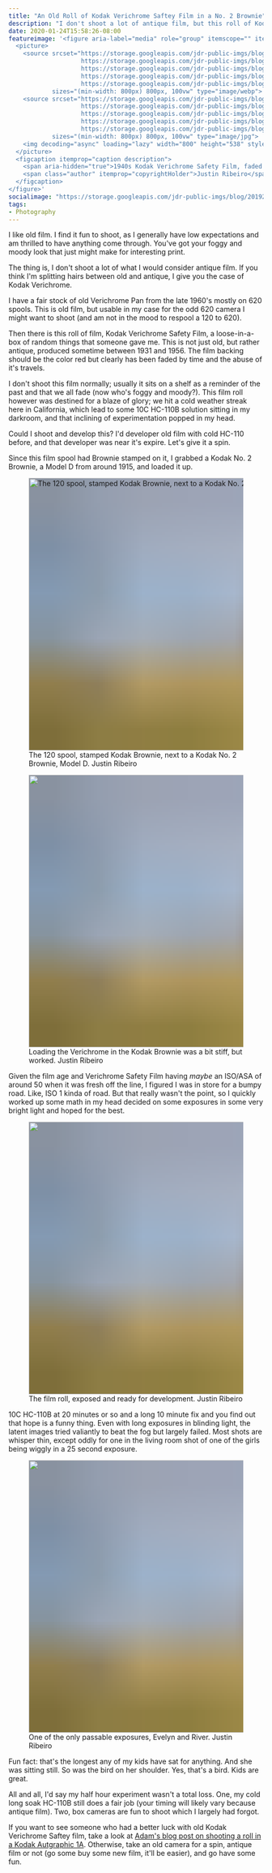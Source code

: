 ```yaml
---
title: "An Old Roll of Kodak Verichrome Saftey Film in a No. 2 Brownie"
description: "I don't shoot a lot of antique film, but this roll of Kodak Verichrome Safety Film from the 1940's was just destined to be run through an old Kodak box camera."
date: 2020-01-24T15:58:26-08:00
featureimage: '<figure aria-label="media" role="group" itemscope="" itemprop="associatedMedia" itemtype="http://schema.org/ImageObject">
  <picture>
    <source srcset="https://storage.googleapis.com/jdr-public-imgs/blog/2019200124-kodak-verichrome-ortho-640.webp 640w,
                    https://storage.googleapis.com/jdr-public-imgs/blog/2019200124-kodak-verichrome-ortho-800.webp 800w,
                    https://storage.googleapis.com/jdr-public-imgs/blog/2019200124-kodak-verichrome-ortho-1024.webp 1024w,
                    https://storage.googleapis.com/jdr-public-imgs/blog/2019200124-kodak-verichrome-ortho-1280.webp 1280w,
                    https://storage.googleapis.com/jdr-public-imgs/blog/2019200124-kodak-verichrome-ortho-1600.webp 1600w"
            sizes="(min-width: 800px) 800px, 100vw" type="image/webp">
    <source srcset="https://storage.googleapis.com/jdr-public-imgs/blog/2019200124-kodak-verichrome-ortho-640.jpg 640w,
                    https://storage.googleapis.com/jdr-public-imgs/blog/2019200124-kodak-verichrome-ortho-800.jpg 800w,
                    https://storage.googleapis.com/jdr-public-imgs/blog/2019200124-kodak-verichrome-ortho-1024.jpg 1024w,
                    https://storage.googleapis.com/jdr-public-imgs/blog/2019200124-kodak-verichrome-ortho-1280.jpg 1280w,
                    https://storage.googleapis.com/jdr-public-imgs/blog/2019200124-kodak-verichrome-ortho-1600.jpg 1600w"
            sizes="(min-width: 800px) 800px, 100vw" type="image/jpg">
    <img decoding="async" loading="lazy" width="800" height="538" style="background-size: cover; background-image: url(''data:image/svg+xml;charset=utf-8,%3Csvg xmlns=\''http%3A//www.w3.org/2000/svg\'' xmlns%3Axlink=\''http%3A//www.w3.org/1999/xlink\'' viewBox=\''0 0 1280 853\''%3E%3Cfilter id=\''b\'' color-interpolation-filters=\''sRGB\''%3E%3CfeGaussianBlur stdDeviation=\''.5\''%3E%3C/feGaussianBlur%3E%3CfeComponentTransfer%3E%3CfeFuncA type=\''discrete\'' tableValues=\''1 1\''%3E%3C/feFuncA%3E%3C/feComponentTransfer%3E%3C/filter%3E%3Cimage filter=\''url(%23b)\'' x=\''0\'' y=\''0\'' height=\''100%25\'' width=\''100%25\'' xlink%3Ahref=\''data%3Aimage/png;base64,iVBORw0KGgoAAAANSUhEUgAAAAkAAAAGCAIAAACepSOSAAAACXBIWXMAAC4jAAAuIwF4pT92AAAAs0lEQVQI1wGoAFf/AImSoJSer5yjs52ktp2luJuluKOpuJefsoCNowB+kKaOm66grL+krsCnsMGrt8m1u8mzt8OVoLIAhJqzjZ2tnLLLnLHJp7fNmpyjqbPCqLrRjqO7AIeUn5ultaWtt56msaSnroZyY4mBgLq7wY6TmwCRfk2Pf1uzm2WulV+xmV6rmGyQfFm3nWSBcEIAfm46jX1FkH5Djn5AmodGo49MopBLlIRBfG8yj/dfjF5frTUAAAAASUVORK5CYII=\''%3E%3C/image%3E%3C/svg%3E'');" src="https://storage.googleapis.com/jdr-public-imgs/blog/2019200124-kodak-verichrome-ortho-800.jpg" alt="1940s Kodak Verichrome Safety Film, faded but ready.">
  </picture>
  <figcaption itemprop="caption description">
    <span aria-hidden="true">1940s Kodak Verichrome Safety Film, faded but ready.</span>
    <span class="author" itemprop="copyrightHolder">Justin Ribeiro</span>
  </figcaption>
</figure>'
socialimage: "https://storage.googleapis.com/jdr-public-imgs/blog/2019200124-kodak-verichrome-ortho-800.jpg"
tags:
- Photography
---
```


I like old film. I find it fun to shoot, as I generally have low expectations and am thrilled to have anything come through. You've got your foggy and moody look that just might make for interesting print.

The thing is, I don't shoot a lot of what I would consider antique film. If you think I'm splitting hairs between old and antique, I give you the case of Kodak Verichrome.

I have a fair stock of old Verichrome Pan from the late 1960's mostly on 620 spools. This is old film, but usable in my case for the odd 620 camera I might want to shoot (and am not in the mood to respool a 120 to 620).

Then there is this roll of film, Kodak Verichrome Safety Film, a loose-in-a-box of random things that someone gave me. This is not just old, but rather antique, produced sometime between 1931 and 1956. The film backing should be the color red but clearly has been faded by time and the abuse of it's travels.

I don't shoot this film normally; usually it sits on a shelf as a reminder of the past and that we all fade (now who's foggy and moody?). This film roll however was destined for a blaze of glory; we hit a cold weather streak here in California, which lead to some 10C HC-110B solution sitting in my darkroom, and that inclining of experimentation popped in my head.

Could I shoot and develop this? I'd developer old film with cold HC-110 before, and that developer was near it's expire. Let's give it a spin.

Since this film spool had Brownie stamped on it, I grabbed a Kodak No. 2 Brownie, a Model D from around 1915, and loaded it up.

<figure aria-label="media" role="group" itemscope="" itemprop="associatedMedia" itemtype="http://schema.org/ImageObject">
  <picture>
    <source srcset="https://storage.googleapis.com/jdr-public-imgs/blog/2019200124-kodak-brownie-and-verichrome-640.webp 640w,
                    https://storage.googleapis.com/jdr-public-imgs/blog/2019200124-kodak-brownie-and-verichrome-800.webp 800w,
                    https://storage.googleapis.com/jdr-public-imgs/blog/2019200124-kodak-brownie-and-verichrome-1024.webp 1024w,
                    https://storage.googleapis.com/jdr-public-imgs/blog/2019200124-kodak-brownie-and-verichrome-1280.webp 1280w,
                    https://storage.googleapis.com/jdr-public-imgs/blog/2019200124-kodak-brownie-and-verichrome-1600.webp 1600w"
            sizes="(min-width: 800px) 800px, 100vw" type="image/webp">
    <source srcset="https://storage.googleapis.com/jdr-public-imgs/blog/2019200124-kodak-brownie-and-verichrome-640.jpg 640w,
                    https://storage.googleapis.com/jdr-public-imgs/blog/2019200124-kodak-brownie-and-verichrome-800.jpg 800w,
                    https://storage.googleapis.com/jdr-public-imgs/blog/2019200124-kodak-brownie-and-verichrome-1024.jpg 1024w,
                    https://storage.googleapis.com/jdr-public-imgs/blog/2019200124-kodak-brownie-and-verichrome-1280.jpg 1280w,
                    https://storage.googleapis.com/jdr-public-imgs/blog/2019200124-kodak-brownie-and-verichrome-1600.jpg 1600w"
            sizes="(min-width: 800px) 800px, 100vw" type="image/jpg">
    <img decoding="async" loading="lazy" width="800" height="538" style="background-size: cover;
          background-image: url('data:image/svg+xml;charset=utf-8,%3Csvg xmlns=\'http%3A//www.w3.org/2000/svg\' xmlns%3Axlink=\'http%3A//www.w3.org/1999/xlink\' viewBox=\'0 0 1280 853\'%3E%3Cfilter id=\'b\' color-interpolation-filters=\'sRGB\'%3E%3CfeGaussianBlur stdDeviation=\'.5\'%3E%3C/feGaussianBlur%3E%3CfeComponentTransfer%3E%3CfeFuncA type=\'discrete\' tableValues=\'1 1\'%3E%3C/feFuncA%3E%3C/feComponentTransfer%3E%3C/filter%3E%3Cimage filter=\'url(%23b)\' x=\'0\' y=\'0\' height=\'100%25\' width=\'100%25\' xlink%3Ahref=\'data%3Aimage/png;base64,iVBORw0KGgoAAAANSUhEUgAAAAkAAAAGCAIAAACepSOSAAAACXBIWXMAAC4jAAAuIwF4pT92AAAAs0lEQVQI1wGoAFf/AImSoJSer5yjs52ktp2luJuluKOpuJefsoCNowB+kKaOm66grL+krsCnsMGrt8m1u8mzt8OVoLIAhJqzjZ2tnLLLnLHJp7fNmpyjqbPCqLrRjqO7AIeUn5ultaWtt56msaSnroZyY4mBgLq7wY6TmwCRfk2Pf1uzm2WulV+xmV6rmGyQfFm3nWSBcEIAfm46jX1FkH5Djn5AmodGo49MopBLlIRBfG8yj/dfjF5frTUAAAAASUVORK5CYII=\'%3E%3C/image%3E%3C/svg%3E');" src="https://storage.googleapis.com/jdr-public-imgs/blog/2019200124-kodak-brownie-and-verichrome-800.jpg" alt="The 120 spool, stamped Kodak Brownie, next to a Kodak No. 2 Brownie, Model D.">
  </picture>
  <figcaption itemprop="caption description">
    <span aria-hidden="true">The 120 spool, stamped Kodak Brownie, next to a Kodak No. 2 Brownie, Model D.</span>
    <span class="author" itemprop="copyrightHolder">Justin Ribeiro</span>
  </figcaption>
</figure>

<figure aria-label="media" role="group" itemscope="" itemprop="associatedMedia" itemtype="http://schema.org/ImageObject">
  <picture>
    <source srcset="https://storage.googleapis.com/jdr-public-imgs/blog/2019200124-kodak-brownie-and-verichrome-loading-640.webp 640w,
                    https://storage.googleapis.com/jdr-public-imgs/blog/2019200124-kodak-brownie-and-verichrome-loading-800.webp 800w,
                    https://storage.googleapis.com/jdr-public-imgs/blog/2019200124-kodak-brownie-and-verichrome-loading-1024.webp 1024w,
                    https://storage.googleapis.com/jdr-public-imgs/blog/2019200124-kodak-brownie-and-verichrome-loading-1280.webp 1280w,
                    https://storage.googleapis.com/jdr-public-imgs/blog/2019200124-kodak-brownie-and-verichrome-loading-1600.webp 1600w"
            sizes="(min-width: 800px) 800px, 100vw" type="image/webp">
    <source srcset="https://storage.googleapis.com/jdr-public-imgs/blog/2019200124-kodak-brownie-and-verichrome-loading-640.jpg 640w,
                    https://storage.googleapis.com/jdr-public-imgs/blog/2019200124-kodak-brownie-and-verichrome-loading-800.jpg 800w,
                    https://storage.googleapis.com/jdr-public-imgs/blog/2019200124-kodak-brownie-and-verichrome-loading-1024.jpg 1024w,
                    https://storage.googleapis.com/jdr-public-imgs/blog/2019200124-kodak-brownie-and-verichrome-loading-1280.jpg 1280w,
                    https://storage.googleapis.com/jdr-public-imgs/blog/2019200124-kodak-brownie-and-verichrome-loading-1600.jpg 1600w"
            sizes="(min-width: 800px) 800px, 100vw" type="image/jpg">
    <img decoding="async" loading="lazy" width="800" height="538" style="background-size: cover;
          background-image: url('data:image/svg+xml;charset=utf-8,%3Csvg xmlns=\'http%3A//www.w3.org/2000/svg\' xmlns%3Axlink=\'http%3A//www.w3.org/1999/xlink\' viewBox=\'0 0 1280 853\'%3E%3Cfilter id=\'b\' color-interpolation-filters=\'sRGB\'%3E%3CfeGaussianBlur stdDeviation=\'.5\'%3E%3C/feGaussianBlur%3E%3CfeComponentTransfer%3E%3CfeFuncA type=\'discrete\' tableValues=\'1 1\'%3E%3C/feFuncA%3E%3C/feComponentTransfer%3E%3C/filter%3E%3Cimage filter=\'url(%23b)\' x=\'0\' y=\'0\' height=\'100%25\' width=\'100%25\' xlink%3Ahref=\'data%3Aimage/png;base64,iVBORw0KGgoAAAANSUhEUgAAAAkAAAAGCAIAAACepSOSAAAACXBIWXMAAC4jAAAuIwF4pT92AAAAs0lEQVQI1wGoAFf/AImSoJSer5yjs52ktp2luJuluKOpuJefsoCNowB+kKaOm66grL+krsCnsMGrt8m1u8mzt8OVoLIAhJqzjZ2tnLLLnLHJp7fNmpyjqbPCqLrRjqO7AIeUn5ultaWtt56msaSnroZyY4mBgLq7wY6TmwCRfk2Pf1uzm2WulV+xmV6rmGyQfFm3nWSBcEIAfm46jX1FkH5Djn5AmodGo49MopBLlIRBfG8yj/dfjF5frTUAAAAASUVORK5CYII=\'%3E%3C/image%3E%3C/svg%3E');" src="https://storage.googleapis.com/jdr-public-imgs/blog/2019200124-kodak-brownie-and-verichrome-loading-800.jpg" alt="">
  </picture>
  <figcaption itemprop="caption description">
    <span aria-hidden="true">Loading the Verichrome in the Kodak Brownie was a bit stiff, but worked.</span>
    <span class="author" itemprop="copyrightHolder">Justin Ribeiro</span>
  </figcaption>
</figure>

Given the film age and Verichrome Safety Film having _maybe_ an ISO/ASA of around 50 when it was fresh off the line, I figured I was in store for a bumpy road. Like, ISO 1 kinda of road. But that really wasn't the point, so I quickly worked up some math in my head decided on some exposures in some very bright light and hoped for the best.

<figure aria-label="media" role="group" itemscope="" itemprop="associatedMedia" itemtype="http://schema.org/ImageObject">
  <picture>
    <source srcset="https://storage.googleapis.com/jdr-public-imgs/blog/2019200124-kodak-brownie-and-verichrome-exposed-640.webp 640w,
                    https://storage.googleapis.com/jdr-public-imgs/blog/2019200124-kodak-brownie-and-verichrome-exposed-800.webp 800w,
                    https://storage.googleapis.com/jdr-public-imgs/blog/2019200124-kodak-brownie-and-verichrome-exposed-1024.webp 1024w,
                    https://storage.googleapis.com/jdr-public-imgs/blog/2019200124-kodak-brownie-and-verichrome-exposed-1280.webp 1280w,
                    https://storage.googleapis.com/jdr-public-imgs/blog/2019200124-kodak-brownie-and-verichrome-exposed-1600.webp 1600w"
            sizes="(min-width: 800px) 800px, 100vw" type="image/webp">
    <source srcset="https://storage.googleapis.com/jdr-public-imgs/blog/2019200124-kodak-brownie-and-verichrome-exposed-640.jpg 640w,
                    https://storage.googleapis.com/jdr-public-imgs/blog/2019200124-kodak-brownie-and-verichrome-exposed-800.jpg 800w,
                    https://storage.googleapis.com/jdr-public-imgs/blog/2019200124-kodak-brownie-and-verichrome-exposed-1024.jpg 1024w,
                    https://storage.googleapis.com/jdr-public-imgs/blog/2019200124-kodak-brownie-and-verichrome-exposed-1280.jpg 1280w,
                    https://storage.googleapis.com/jdr-public-imgs/blog/2019200124-kodak-brownie-and-verichrome-exposed-1600.jpg 1600w"
            sizes="(min-width: 800px) 800px, 100vw" type="image/jpg">
    <img decoding="async" loading="lazy" width="800" height="538" style="background-size: cover;
          background-image: url('data:image/svg+xml;charset=utf-8,%3Csvg xmlns=\'http%3A//www.w3.org/2000/svg\' xmlns%3Axlink=\'http%3A//www.w3.org/1999/xlink\' viewBox=\'0 0 1280 853\'%3E%3Cfilter id=\'b\' color-interpolation-filters=\'sRGB\'%3E%3CfeGaussianBlur stdDeviation=\'.5\'%3E%3C/feGaussianBlur%3E%3CfeComponentTransfer%3E%3CfeFuncA type=\'discrete\' tableValues=\'1 1\'%3E%3C/feFuncA%3E%3C/feComponentTransfer%3E%3C/filter%3E%3Cimage filter=\'url(%23b)\' x=\'0\' y=\'0\' height=\'100%25\' width=\'100%25\' xlink%3Ahref=\'data%3Aimage/png;base64,iVBORw0KGgoAAAANSUhEUgAAAAkAAAAGCAIAAACepSOSAAAACXBIWXMAAC4jAAAuIwF4pT92AAAAs0lEQVQI1wGoAFf/AImSoJSer5yjs52ktp2luJuluKOpuJefsoCNowB+kKaOm66grL+krsCnsMGrt8m1u8mzt8OVoLIAhJqzjZ2tnLLLnLHJp7fNmpyjqbPCqLrRjqO7AIeUn5ultaWtt56msaSnroZyY4mBgLq7wY6TmwCRfk2Pf1uzm2WulV+xmV6rmGyQfFm3nWSBcEIAfm46jX1FkH5Djn5AmodGo49MopBLlIRBfG8yj/dfjF5frTUAAAAASUVORK5CYII=\'%3E%3C/image%3E%3C/svg%3E');" src="https://storage.googleapis.com/jdr-public-imgs/blog/2019200124-kodak-brownie-and-verichrome-exposed-800.jpg" alt="">
  </picture>
  <figcaption itemprop="caption description">
    <span aria-hidden="true">The film roll, exposed and ready for development.</span>
    <span class="author" itemprop="copyrightHolder">Justin Ribeiro</span>
  </figcaption>
</figure>

10C HC-110B at 20 minutes or so and a long 10 minute fix and you find out that hope is a funny thing. Even with long exposures in blinding light, the latent images tried valiantly to beat the fog but largely failed. Most shots are whisper thin, except oddly for one in the living room shot of one of the girls being wiggly in a 25 second exposure.

<figure aria-label="media" role="group" itemscope="" itemprop="associatedMedia" itemtype="http://schema.org/ImageObject">
  <picture>
    <source srcset="https://storage.googleapis.com/jdr-public-imgs/blog/2019200124-verichrome-developed-sorta-640.webp 640w,
                    https://storage.googleapis.com/jdr-public-imgs/blog/2019200124-verichrome-developed-sorta-800.webp 800w,
                    https://storage.googleapis.com/jdr-public-imgs/blog/2019200124-verichrome-developed-sorta-1024.webp 1024w,
                    https://storage.googleapis.com/jdr-public-imgs/blog/2019200124-verichrome-developed-sorta-1280.webp 1280w,
                    https://storage.googleapis.com/jdr-public-imgs/blog/2019200124-verichrome-developed-sorta-1600.webp 1600w"
            sizes="(min-width: 800px) 800px, 100vw" type="image/webp">
    <source srcset="https://storage.googleapis.com/jdr-public-imgs/blog/2019200124-verichrome-developed-sorta-640.jpg 640w,
                    https://storage.googleapis.com/jdr-public-imgs/blog/2019200124-verichrome-developed-sorta-800.jpg 800w,
                    https://storage.googleapis.com/jdr-public-imgs/blog/2019200124-verichrome-developed-sorta-1024.jpg 1024w,
                    https://storage.googleapis.com/jdr-public-imgs/blog/2019200124-verichrome-developed-sorta-1280.jpg 1280w,
                    https://storage.googleapis.com/jdr-public-imgs/blog/2019200124-verichrome-developed-sorta-1600.jpg 1600w"
            sizes="(min-width: 800px) 800px, 100vw" type="image/jpg">
    <img decoding="async" loading="lazy" width="800" height="538" style="background-size: cover;
          background-image: url('data:image/svg+xml;charset=utf-8,%3Csvg xmlns=\'http%3A//www.w3.org/2000/svg\' xmlns%3Axlink=\'http%3A//www.w3.org/1999/xlink\' viewBox=\'0 0 1280 853\'%3E%3Cfilter id=\'b\' color-interpolation-filters=\'sRGB\'%3E%3CfeGaussianBlur stdDeviation=\'.5\'%3E%3C/feGaussianBlur%3E%3CfeComponentTransfer%3E%3CfeFuncA type=\'discrete\' tableValues=\'1 1\'%3E%3C/feFuncA%3E%3C/feComponentTransfer%3E%3C/filter%3E%3Cimage filter=\'url(%23b)\' x=\'0\' y=\'0\' height=\'100%25\' width=\'100%25\' xlink%3Ahref=\'data%3Aimage/png;base64,iVBORw0KGgoAAAANSUhEUgAAAAkAAAAGCAIAAACepSOSAAAACXBIWXMAAC4jAAAuIwF4pT92AAAAs0lEQVQI1wGoAFf/AImSoJSer5yjs52ktp2luJuluKOpuJefsoCNowB+kKaOm66grL+krsCnsMGrt8m1u8mzt8OVoLIAhJqzjZ2tnLLLnLHJp7fNmpyjqbPCqLrRjqO7AIeUn5ultaWtt56msaSnroZyY4mBgLq7wY6TmwCRfk2Pf1uzm2WulV+xmV6rmGyQfFm3nWSBcEIAfm46jX1FkH5Djn5AmodGo49MopBLlIRBfG8yj/dfjF5frTUAAAAASUVORK5CYII=\'%3E%3C/image%3E%3C/svg%3E');" src="https://storage.googleapis.com/jdr-public-imgs/blog/2019200124-verichrome-developed-sorta-800.jpg" alt="">
  </picture>
  <figcaption itemprop="caption description">
    <span aria-hidden="true">One of the only passable exposures, Evelyn and River.</span>
    <span class="author" itemprop="copyrightHolder">Justin Ribeiro</span>
  </figcaption>
</figure>

Fun fact: that's the longest any of my kids have sat for anything. And she was sitting still. So was the bird on her shoulder. Yes, that's a bird. Kids are great.

All and all, I'd say my half hour experiment wasn't a total loss. One, my cold long soak HC-110B still does a fair job (your timing will likely vary because antique film). Two, box cameras are fun to shoot which I largely had forgot.

If you want to see someone who had a better luck with old Kodak Verichrome Saftey film, take a look at [Adam's blog post on shooting a roll in a Kodak Autgraphic 1A](http://quirkyguywithacamera.blogspot.com/2016/12/film-fun-folio-28-kodak-autographic-1a.html). Otherwise, take an old camera for a spin, antique film or not (go some buy some new film, it'll be easier), and go have some fun.
